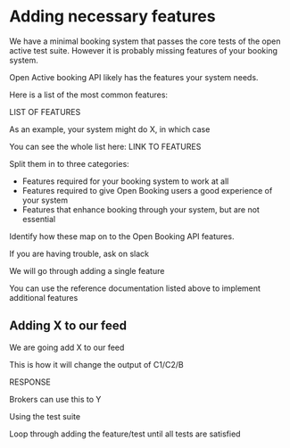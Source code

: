 # Adding necessary features

We have a minimal booking system that passes the core tests of the open active test suite. However it is probably missing features of your booking system.&#x20;

Open Active booking API likely has the features your system needs.

Here is a list of the most common features:

LIST OF FEATURES

As an example, your system might do X, in which case&#x20;

You can see the whole list here: LINK TO FEATURES

Split them in to three categories:

* Features required for your booking system to work at all
* Features required to give Open Booking users a good experience of your system
* Features that enhance booking through your system, but are not essential

Identify how these map on to the Open Booking API features.

If you are having trouble, ask on slack

We will go through adding a single feature

You can use the reference documentation listed above to implement additional features

## Adding X to our feed

We are going add X to our feed

This is how it will change the output of C1/C2/B

RESPONSE

Brokers can use this to Y

Using the test suite

Loop through adding the feature/test until all tests are satisfied



